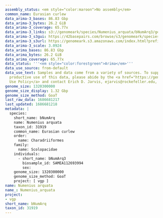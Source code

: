 ```yaml
---
assembly_status: <em style="color:maroon">No assembly</em>
common_name: Eurasian curlew
data_arima-3_bases: 86.83 Gbp
data_arima-3_bytes: 26.2 GiB
data_arima-3_coverage: 65.77x
data_arima-3_links: s3://genomeark/species/Numenius_arquata/bNumArq3/genomic_data/arima/<br>
data_arima-3_s3gui: https://42basepairs.com/browse/s3/genomeark/species/Numenius_arquata/bNumArq3/genomic_data/arima/
data_arima-3_s3url: https://genomeark.s3.amazonaws.com/index.html?prefix=species/Numenius_arquata/bNumArq3/genomic_data/arima/
data_arima-3_scale: 3.0924
data_arima_bases: 86.83 Gbp
data_arima_bytes: 26.2 GiB
data_arima_coverage: 65.77x
data_status: '''<em style="color:forestgreen">Arima</em>'''
data_use_source: from-default
data_use_text: Samples and data come from a variety of sources. To support fair and
  productive use of this data, please abide by the <a href="https://genome10k.soe.ucsc.edu/data-use-policies/">Data
  Use Policy</a> and contact Erich D. Jarvis, ejarvis@rockefeller.edu, with any questions.
genome_size: 1320300000
genome_size_display: 1.32 Gbp
genome_size_method: GoaT
last_raw_data: 1686681217
last_updated: 1686681218
metadata: |
  species:
    short_name: bNumArq
    name: Numenius arquata
    taxon_id: 31919
    common_name: Eurasian curlew
    order:
      name: Charadriiformes
    family:
      name: Scolopacidae
    individuals:
      - short_name: bNumArq3
        biosample_id: SAMEA112693994
        sex:
    genome_size: 1320300000
    genome_size_method: GoaT
    project: [ vgp ]
name: Numenius arquata
name_: Numenius_arquata
project:
- vgp
short_name: bNumArq
taxon_id: 31919
---
```

